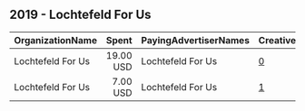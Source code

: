 ## 2019 - Lochtefeld For Us 
|OrganizationName|Spent|PayingAdvertiserNames|CreativeUrls|Impressions|Genders|AgeBrackets|CountryCodes|BillingAddresses|CandidateBallotInformation|
|:---|---:|:---|:---|---:|:---|:---|:---|:---|:---|
|Lochtefeld For Us|19.00 USD|Lochtefeld For Us|[0](https://www.snap.com/political-ads/asset/991028975d873dde1e81c050d036128aca25e7d3a634bd144c9c127aff834ee4?mediaType=mp4)|5,316||18+|united states|US|Eric Lochtefeld|
|Lochtefeld For Us|7.00 USD|Lochtefeld For Us|[1](https://www.snap.com/political-ads/asset/67184c93f891fc136698b5117cdd107b7cbcf7677845a3eb53660023f7194062?mediaType=mp4)|2,045||18-34|united states|US|Eric Lochtefeld|
